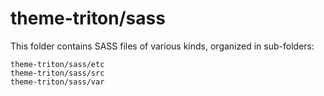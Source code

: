 # theme-triton/sass

This folder contains SASS files of various kinds, organized in sub-folders:

    theme-triton/sass/etc
    theme-triton/sass/src
    theme-triton/sass/var
